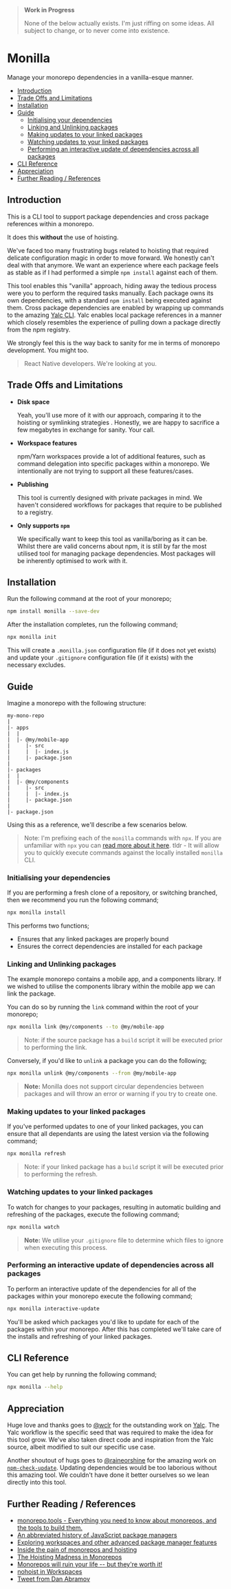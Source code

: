 > **Work in Progress**
>
> None of the below actually exists. I'm just riffing on some ideas. All subject to change, or to never come into existence.

# Monilla

Manage your monorepo dependencies in a vanilla-esque manner.

- [Introduction](#introduction)
- [Trade Offs and Limitations](#trade-offs-and-limitations)
- [Installation](#installation)
- [Guide](#guide)
  - [Initialising your dependencies](#initialising-your-dependencies)
  - [Linking and Unlinking packages](#linking-and-unlinking-packages)
  - [Making updates to your linked packages](#making-updates-to-your-linked-packages)
  - [Watching updates to your linked packages](#watching-updates-to-your-linked-packages)
  - [Performing an interactive update of dependencies across all packages](#performing-an-interactive-update-of-dependencies-across-all-packages)
- [CLI Reference](#cli-reference)
- [Appreciation](#appreciation)
- [Further Reading / References](#further-reading--references)

## Introduction

This is a CLI tool to support package dependencies and cross package references within a monorepo.

It does this **without** the use of hoisting.

We've faced too many frustrating bugs related to hoisting that required delicate configuration magic in order to move forward. We honestly can't deal with that anymore. We want an experience where each package feels as stable as if I had performed a simple `npm install` against each of them.

This tool enables this "vanilla" approach, hiding away the tedious process were you to perform the required tasks manually. Each package owns its own dependencies, with a standard `npm install` being executed against them. Cross package dependencies are enabled by wrapping up commands to the amazing [Yalc CLI](https://github.com/wclr/yalc). Yalc enables local package references in a manner which closely resembles the experience of pulling down a package directly from the npm registry.

We strongly feel this is the way back to sanity for me in terms of monorepo development. You might too.

> React Native developers. We're looking at you.

## Trade Offs and Limitations

- **Disk space**

  Yeah, you'll use more of it with our approach, comparing it to the hoisting or symlinking strategies . Honestly, we are happy to sacrifice a few megabytes in exchange for sanity. Your call.

- **Workspace features**

  npm/Yarn workspaces provide a lot of additional features, such as command delegation into specific packages within a monorepo. We intentionally are not trying to support all these features/cases.

- **Publishing**

  This tool is currently designed with private packages in mind. We haven't considered workflows for packages that require to be published to a registry.

- **Only supports `npm`**

  We specifically want to keep this tool as vanilla/boring as it can be. Whilst there are valid concerns about npm, it is still by far the most utilised tool for managing package dependencies. Most packages will be inherently optimised to work with it.

## Installation

Run the following command at the root of your monorepo;

```bash
npm install monilla --save-dev
```

After the installation completes, run the following command;

```bash
npx monilla init
```

This will create a `.monilla.json` configuration file (if it does not yet exists) and update your `.gitignore` configuration file (if it exists) with the necessary excludes.

## Guide

Imagine a monorepo with the following structure:

```
my-mono-repo
|
|- apps
|  |
|  |- @my/mobile-app
|     |- src
|     |  |- index.js
|     |- package.json
|
|- packages
|  |
|  |- @my/components
|     |- src
|     |  |- index.js
|     |- package.json
|
|- package.json
```

Using this as a reference, we'll describe a few scenarios below.

> Note: I'm prefixing each of the `monilla` commands with `npx`. If you are unfamiliar with `npx` you can [read more about it here](https://docs.npmjs.com/cli/v8/commands/npx). tldr - It will allow you to quickly execute commands against the locally installed `monilla` CLI.

### Initialising your dependencies

If you are performing a fresh clone of a repository, or switching branched, then we recommend you run the following command;

```bash
npx monilla install
```

This performs two functions;

- Ensures that any linked packages are properly bound
- Ensures the correct dependencies are installed for each package

### Linking and Unlinking packages

The example monorepo contains a mobile app, and a components library. If we wished to utilise the components library within the mobile app we can link the package.

You can do so by running the `link` command within the root of your monorepo;

```bash
npx monilla link @my/components --to @my/mobile-app
```

> Note: if the source package has a `build` script it will be executed prior to performing the link.

Conversely, if you'd like to `unlink` a package you can do the following;

```bash
npx monilla unlink @my/components --from @my/mobile-app
```

> **Note:** Monilla does not support circular dependencies between packages and will throw an error or warning if you try to create one.

### Making updates to your linked packages

If you've performed updates to one of your linked packages, you can ensure that all dependants are using the latest version via the following command;

```bash
npx monilla refresh
```

> Note: if your linked package has a `build` script it will be executed prior to performing the refresh.

### Watching updates to your linked packages

To watch for changes to your packages, resulting in automatic building and refreshing of the packages, execute the following command;

```bash
npx monilla watch
```

> **Note:** We utilise your `.gitignore` file to determine which files to ignore when executing this process.

### Performing an interactive update of dependencies across all packages

To perform an interactive update of the dependencies for all of the packages within your monorepo execute the following command;

```bash
npx monilla interactive-update
```

You'll be asked which packages you'd like to update for each of the packages within your monorepo. After this has completed we'll take care of the installs and refreshing of your linked packages.

## CLI Reference

You can get help by running the following command;

```bash
npx monilla --help
```

## Appreciation

Huge love and thanks goes to [@wclr](https://github.com/wclr) for the outstanding work on [Yalc](https://github.com/wclr/yalc). The Yalc workflow is the specific seed that was required to make the idea for this tool grow. We've also taken direct code and inspiration from the Yalc source, albeit modified to suit our specific use case.

Another shoutout of hugs goes to [@raineorshine](https://github.com/raineorshine) for the amazing work on [`npm-check-update`](https://github.com/raineorshine/npm-check-updates). Updating dependencies would be too laborious without this amazing tool. We couldn't have done it better ourselves so we lean directly into this tool.

## Further Reading / References

- [monorepo.tools - Everything you need to know about monorepos, and the tools to build them.](https://monorepo.tools/)
- [An abbreviated history of JavaScript package managers](https://javascript.plainenglish.io/an-abbreviated-history-of-javascript-package-managers-f9797be7cf0e)
- [Exploring workspaces and other advanced package manager features](https://blog.logrocket.com/exploring-workspaces-other-advanced-package-manager-features/)
- [Inside the pain of monorepos and hoisting](https://www.jonathancreamer.com/inside-the-pain-of-monorepos-and-hoisting/)
- [The Hoisting Madness in Monorepos](https://enrq.me/dev/2020/04/04/hoisting-in-monorepos/)
- [Monorepos will ruin your life -- but they're worth it!](https://thenable.io/monorepos-will-ruin-your-life-but-theyre-worth-it)
- [nohoist in Workspaces](https://classic.yarnpkg.com/blog/2018/02/15/nohoist/)
- [Tweet from Dan Abramov](https://twitter.com/dan_abramov/status/951931842273398784?lang=en)
